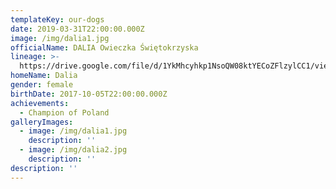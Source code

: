 ```yaml
---
templateKey: our-dogs
date: 2019-03-31T22:00:00.000Z
image: /img/dalia1.jpg
officialName: DALIA Owieczka Świętokrzyska
lineage: >-
  https://drive.google.com/file/d/1YkMhcyhkp1NsoQW08ktYECoZFlzylCC1/view?usp=sharing
homeName: Dalia
gender: female
birthDate: 2017-10-05T22:00:00.000Z
achievements:
  - Champion of Poland
galleryImages:
  - image: /img/dalia1.jpg
    description: ''
  - image: /img/dalia2.jpg
    description: ''
description: ''
---
```


